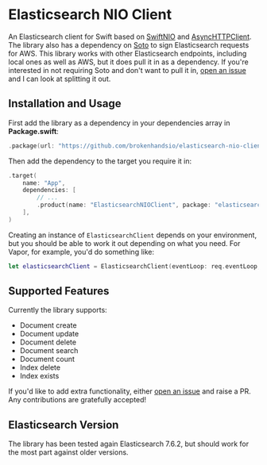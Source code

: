 # Elasticsearch NIO Client

An Elasticsearch client for Swift based on [SwiftNIO](https://github.com/apple/swift-nio) and [AsyncHTTPClient](https://github.com/swift-server/async-http-client). The library also has a dependency on [Soto](https://github.com/soto-project/soto) to sign Elasticsearch requests for AWS. This library works with other Elasticsearch endpoints, including local ones as well as AWS, but it does pull it in as a dependency. If you're interested in not requiring Soto and don't want to pull it in, [open an issue](https://github.com/brokenhandsio/elasticsearch-nio-client/issues/new) and I can look at splitting it out.

## Installation and Usage

First add the library as a dependency in your dependencies array in **Package.swift**:

```swift
.package(url: "https://github.com/brokenhandsio/elasticsearch-nio-client.git", from: "0.1.0"),
```

Then add the dependency to the target you require it in:

```swift
.target(
    name: "App",
    dependencies: [
        // ...
        .product(name: "ElasticsearchNIOClient", package: "elasticsearch-nio-client")
    ],
)
```

Creating an instance of `ElasticsearchClient` depends on your environment, but you should be able to work it out depending on what you need. For Vapor, for example, you'd do something like:

```swift
let elasticsearchClient = ElasticsearchClient(eventLoop: req.eventLoop, logger: req.logger, awsClient: req.application.aws.client, httpClient: req.application.http.client.shared, host: host)
```

## Supported Features

Currently the library supports:

* Document create
* Document update
* Document delete
* Document search
* Document count
* Index delete
* Index exists

If you'd like to add extra functionality, either [open an issue](https://github.com/brokenhandsio/elasticsearch-nio-client/issues/new) and raise a PR. Any contributions are gratefully accepted!

## Elasticsearch Version

The library has been tested again Elasticsearch 7.6.2, but should work for the most part against older versions.
